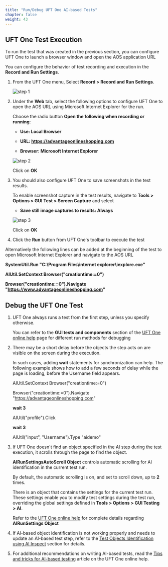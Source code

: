 ```yaml
---
title: "Run/Debug UFT One AI-based Tests"
chapter: false
weight: 43
---
```


## UFT One Test Execution

To run the test that was created in the previous section, you can configure UFT One to launch a browser window and open the AOS application URL

You can configure the behavior of test recording and execution in the **Record and Run Settings**.

1. From the UFT One menu, Select **Record > Record and Run Settings**.

	![step 1](/images/040_create_uft_ai_based_test/RnR_toolbar.png)

2. Under the **Web** tab, select the following options to configure UFT One to open the AOS URL using Microsoft Internet Explorer for the run.

	Choose the radio button **Open the following when recording or running**:

	* **Use: Local Browser**

	* **URL: https://advantageonlineshopping.com**

	* **Browser: Microsoft Internet Explorer**

	![step 2](/images/040_create_uft_ai_based_test/RnR_settings.png)

	Click on **OK**

3. You should also configure UFT One to save screenshots in the test results.

	To enable screenshot capture in the test results, navigate to **Tools > Options > GUI Test > Screen Capture** and select

	* **Save still image captures to results: Always**

	![step 3](/images/040_create_uft_ai_based_test/screen_capture.PNG)

	Click on **OK**

4. Click the **Run** button from UFT One's toolbar to execute the test

Alternatively the following lines can be added at the beginning of the test to open Microsoft Internet Explorer and navigate to the AOS URL

**SystemUtil.Run "C:\Program Files\internet explorer\iexplore.exe"**

**AIUtil.SetContext Browser("creationtime:=0")**

**Browser("creationtime:=0").Navigate "https://www.advantageonlineshopping.com"**

## Debug the UFT One Test

1. UFT One always runs a test from the first step, unless you specify otherwise.

	You can refer to the **GUI tests and components** section of the [UFT One online help](https://admhelp.microfocus.com/uft/en/15.0-15.0.2/UFT_Help/Content/User_Guide/z_Ch_RunTestAndComps.htm#) page for different run methods for debugging

2. There may be a short delay before the objects the step acts on are visible on the screen during the execution.

	In such cases, adding **wait** statements for synchronization can help. The following example shows how to add a few seconds of delay while the page is loading, before the Username field appears.

	AIUtil.SetContext Browser("creationtime:=0")

	Browser("creationtime:=0").Navigate "https://advantageonlineshopping.com"

	**wait 3**

	AIUtil("profile").Click

	**wait 3**

	AIUtil("input", "Username").Type "aidemo"

3. If UFT One doesn't find an object specified in the AI step during the test execution, it scrolls through the page to find the object.

	**AIRunSettingsAutoScroll Object** controls automatic scrolling for AI identification in the current test run.

	By default, the automatic scrolling is on, and set to scroll down, up to **2** times.

	There is an object that contains the settings for the current test run. These settings enable you to modify test settings during the test run, overriding the global settings defined in **Tools > Options > GUI Testing > AI**.

	Refer to the [UFT One online help](https://admhelp.microfocus.com/uft/en/15.0-15.0.2/UFT_Help/Subsystems/OMRHelp/Content/AI/AIPackageLib~AIRunSettings.html?Highlight=AIUtil) for complete details regarding **AIRunSettings Object**

4. If AI-based object identification is not working properly and needs to update an AI-based test step, refer to the [Test Objects Identification using AI Inspect](/040_create_uft_ai_based_test/5_ai_inspect.html) section for details.

5. For additional recommendations on writing AI-based tests, read the [Tips and tricks for AI-based testing](https://admhelp.microfocus.com/uft/en/15.0-15.0.2/UFT_Help/Content/User_Guide/AI-based-testing-tips-and-tricks.htm) article on the UFT One online help.

